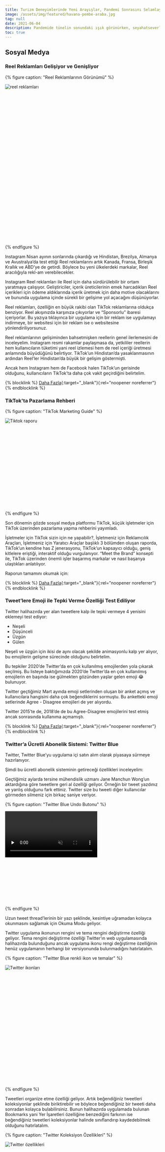 ```yaml
---
title: Turizm Deneyimlerinde Yeni Arayışlar, Pandemi Sonrasını Selamlayan Reklamlar
image: /assets/img/featured/havana-pembe-araba.jpg
tag: null
date: 2021-06-04
description: Pandemide tünelin sonundaki ışık görünürken, seyahatseverler akılda kalıcı deneyimlerin peşinde dışarıya adım atıyor.
toc: true
---
```


## Sosyal Medya

### Reel Reklamları Gelişiyor ve Genişliyor

{% figure caption: "Reel Reklamlarının Görünümü" %}
<div class="ratio-box" style="padding-bottom: 100%">
<img alt="reel reklamları" class="lazyload" data-src="/assets/img/content/ig-reels-ads.jpg">
</div>
{% endfigure %}

Instagram Nisan ayının sonlarında çıkardığı ve Hindistan, Brezilya, Almanya ve Avustralya’da test ettiği Reel reklamlarını artık Kanada, Fransa, Birleşik Krallık ve ABD’ye de getirdi. Böylece bu yeni ülkelerdeki markalar, Reel aracılığıyla rekl-am verebilecekler.

Instagram Reel reklamları ile Reel için daha sürdürülebilir bir ortam yaratmaya çalışıyor. Geliştiriciler, içerik üreticilerinin emek harcadıkları Reel içerikleri için ödeme aldıklarında içerik üretmek için daha motive olacaklarını ve bununda uygulama içinde sürekli bir gelişime yol açacağını düşünüyorlar.

Reel reklamları, özelliğin en büyük rakibi olan TikTok reklamlarına oldukça benziyor. Reel akışınızda karşınıza çıkıyorlar ve “Sponsorlu” ibaresi içeriyorlar. Bu yazıya tıklayınca bir uygulama için bir reklam ise uygulamayı indirmeye, bir websitesi için bir reklam ise o websitesine yönlendiriliyorsunuz.

Reel reklamlarının gelişiminden bahsetmişken reellerin genel ilerlemesini de inceleyelim. Instagram resmi rakamlar paylaşmasa da, yetkililer reellerin hem kullanıcıların tüketimi yani reel izlemesi hem de reel içeriği üretmesi anlamında büyüdüğünü belirtiyor. TikTok’un Hindistan’da yasaklanmasının ardından Reel’ler Hindistan’da büyük bir gelişim göstermişti.

Ancak hem Instagram hem de Facebook halen TikTok’un gerisinde olduğunu, kullanıcıların TikTok’ta daha çok vakit geçirdiğini belirtelim.

{% blocklink %}
[Daha Fazla](https://www.socialmediatoday.com/news/instagram-expands-its-test-of-reels-ads-tomore-regions/601021/){:target="_blank"}{:rel="noopener noreferrer"}
{% endblocklink %}

### TikTok'ta Pazarlama Rehberi

{% figure caption: "TikTok Marketing Guide" %}
<div class="ratio-box" style="padding-bottom: 56.2659847%">
<img alt="Tiktok raporu" class="lazyload" data-src="/assets/img/content/tiktok-marketing-guide.jpg">
</div>
{% endfigure %}

Son dönemin gözde sosyal medya platformu TikTok, küçük işletmeler için TikTok üzerinden pazarlama yapma rehberini yayımladı.

İşletmeler için TikTok sizin için ne yapabilir?, İşletmeniz için Reklamcılık Araçları, İşletmeniz için Yaratıcı Araçlar başlıklı 3 bölümden oluşan raporda, TikTok’un kendine has Z jenerasyonu, TikTok’un kapsayıcı olduğu, geniş kitlelere eriştiği, interaktif olduğu vurgulanıyor. “Meet the Brand” konsepti ile, TikTok üzerinden önemli işler başarmış markalar ve nasıl başarıya ulaştıkları anlatılıyor.

Raporun tamamını okumak için:

{% blocklink %}
[Daha Fazla](https://adobeindd.com/view/publications/aaf16c5a-81e9-4e41-87f6-ee1e704b7c97/dig3/publication-web-resources/pdf/UK_desktop_v03.pdf){:target="_blank"}{:rel="noopener noreferrer"}
{% endblocklink %}

### Tweet’lere Emoji ile Tepki Verme Özelliği Test Ediliyor

Twitter halihazırda yer alan tweetlere kalp ile tepki vermeye 4 yenisini eklemeyi test ediyor:

- Neşeli
- Düşünceli
- Üzgün
- Gülen

Neşeli ve üzgün için ikisi de aynı olacak şekilde animasyonlu kalp yer alıyor, bu emojilerin gelişme sürecinde olduğunu belirtelim.

Bu tepkiler 2020’de Twitter’da en çok kullanılmış emojilerden yola çıkarak seçilmiş. Bu listeye baktığımızda 2020’de Twitter’da en çok kullanılmış emojilerin en başında ise gülmekten gözünden yaşlar gelen emoji 😂 bulunuyor.

Twitter geçtiğimiz Mart ayında emoji setlerinden oluşan bir anket açmış ve kullanıcılara hangisini daha çok beğendiklerini sormuştu. Bu anketteki emoji setlerinde Agree - Disagree emojileri de yer alıyordu.

Twitter 2015’te de, 2018’de de bu Agree-Disagree emojilerini test etmiş ancak sonrasında kullanıma açmamıştı.

{% blocklink %}
[Daha Fazla](https://twitter.com/wongmjane/status/1398359547731841024){:target="_blank"}{:rel="noopener noreferrer"}
{% endblocklink %}

### Twitter’a Ücretli Abonelik Sistemi: Twitter Blue

Twitter, Twitter Blue’yu uygulama içi satın alım olarak piyasaya sürmeye hazırlanıyor.

Şimdi bu ücretli abonelik sisteminin getireceği özellikleri inceleyelim:

Geçtiğimiz aylarda tersine mühendislik uzmanı Jane Manchun Wong’un aktardığına göre tweetlere geri al özelliği geliyor. Örneğin bir tweet yazdınız ve yanlış olduğunu fark ettiniz. Twitter size bu tweeti diğer kullanıcılar görmeden silmeniz için birkaç saniye veriyor.

{% figure caption: "Twitter Blue Undo Butonu" %}
<div class="ratio-box" style="padding-bottom: 31.3333333%;">
 <video
	class="lazyload"
	preload="none"
	muted=""
    loop="True"
	data-autoplay="True"
	data-poster="/assets/img/content/twitter-blue-ph-1.jpg"
	src="/assets/img/content/twitter-blue-undo.mp4">
</video>
</div>
{% endfigure %}

Uzun tweet thread’lerinin bir yazı şeklinde, kesintiye uğramadan kolayca okunmasını sağlamak için Okuma Modu geliyor.

Twitter uygulama ikonunun rengini ve tema rengini değiştirme özelliği geliyor. Tema rengini değiştirme özelliği Twitter’ın web uygulamasında halihazırda bulunduğunu ancak uygulama ikonu rengi değiştirme özelliğinin henüz uygulamanın herhangi bir versiyonunda bulunmadığını hatırlatalım.

{% figure caption: "Twitter Blue renkli ikon ve temalar" %}
<div class="ratio-box" style="padding-bottom: 75%">
<img alt="Twitter ikonları" class="lazyload" data-src="/assets/img/content/twitter-blue-color-icons.jpg">
</div>
{% endfigure %}

Tweetleri organize etme özelliği geliyor. Artık beğendiğiniz tweetleri koleksiyonlar şeklinde biriktirebilir ve böylece beğendiğiniz bir tweeti daha sonradan kolayca bulabilirsiniz. Bunun halihazırda uygulamada bulunan Bookmarks yani Yer İşaretleri özelliğine benzediğini farkının ise beğendiğiniz tweetleri koleksiyonlar halinde sınıﬂandırıp kaydedebilmek olduğunu hatırlatalım.

{% figure caption: "Twitter Koleksiyon Özellikleri" %}
<div class="ratio-box" style="padding-bottom: 57.5%">
<img alt="Twitter özellikleri" class="lazyload" data-src="/assets/img/content/twitter-blue-other-features.jpg">
</div>
{% endfigure %}

Twitter Blue’nun ABD ﬁyatı aylık 2.99$, Türkiye ﬁyatı ise aylık 30,99 TL olarak belirlendi.

### Twitter’a 3 Aşamalı Bilgi Teyit Sistemi

{% figure caption: "Twitter Bilgi Teyit Uygulaması" %}
<div class="ratio-box" style="padding-bottom: 90.0478469%">
<img alt="Twitter bilgi teyit" class="lazyload" data-src="/assets/img/content/twitter-teyit.jpeg">
</div>
{% endfigure %}

Twitter, 2020 Mart ayında yanıltıcı bilgilerin tespit edilmesi ve işaretlenmesi için gönderilerin yanında bulunan uyarı damgalarını kullanıma açmıştı. Yaptığı güncellemeler ve yeniliklerle uygulamayı daha güvenilir bir hale getirmeyi hedeﬂeyen Twitter, bu özelliğini de detaylandırdı ve 3 aşamalı bir bilgi teyit sistemine dönüştürdü.

Kullanıcıların alacağı uyarıların adları ve işlevleri ise; 

**Get the latest (Daha fazla bilgi al)** Doğru bilgiyi desteklemek için kullanılacak.

**Stay Informed (Takipte kal)** Doğruluğu henüz kesin olmayan bilgileri bildirmek için kullanılacak.

**Misleading (Yanıltıcı)** olacak. Kesinlikle yanlış olan bilgileri bildirmek için kullanılacak.

### Instagram’da Beğeni Sayısını Gizleme Özelliği Artık Tüm Kullanıcılarda

Artık tüm kullanıcılar Instagram’da diğer kullanıcıların beğeni sayılarını görmemeyi tercih edebilir ve kendi gönderilerinin beğeni sayısını diğer kullanıcılardan gizleyebilir.

Bu özelliğin yakında Facebook’a da gelmesi bekleniyor.

### Twitter Fleets’e Reklamlar Özelliği

Twitter’ın 2020’nin sonlarında çıkardığı özelliği Fleets’e reklam özelliği geliyor. Böylece Twitter’da ilk defa dikey boyutta reklam özelliği yer alacak. Fleets reklamları ABD’deki Android ve IOS kullanıcılarında test ediliyor.

### Haftanın Sosyal Medya Hesabı: @depthsofwikipedia

{% figure caption: "@depthsofwikipedia'dan bazı postlar" %}
<div class="ratio-box" style="padding-bottom:33.3333333%">
<img alt="Depths of wikipedia instagram posts" class="lazyload" data-src="/assets/img/content/depths-of-wiki.png">
</div>
{% endfigure %}

İsmi Josh olanların bir araya geldiği “Josh Fight”, Tavuk Gözlükleri ya da yaşlı insanların kokusu…

Vikipedi’de bir yerlerde, hiç ihtiyaç duymadığımız ya da hiç merak etmediğimiz için girmediğimiz binlerce sayfa var. Ve bu haftanın sosyal medya hesabı da tam olarak bu konu üzerine: Vikipedi’nin Derinlikleri! Bu hesapta Vikipedi’deki en alakasız konularla ilgili yazıları görebilirsiniz!

## Web

{% figure caption: "Map of the Internet 2021" %}
<div class="ratio-box" style="padding-bottom: 67.76%">
<img alt="internet trafiği dünya haritası" class="lazyload" data-src="/assets/img/content/web-traffic-world.jpeg">
</div>
{% endfigure %}

Halcyon Maps, dünyanın trafik yoğunluğu bakımından en büyük websitelerini dünya haritası formatında görselleştirmiş. Veriler Ocak 2020 - Ocak 2021 arasındaki Alexa web trafiği sıralamasından geliyor. Haritalara göz atmak ve nasıl yaratıldıklarına dair kapsamlı açıklamaları okumak için aşağıdaki linke tıklayın. Siteden haritanın yüksek çözünürlüklü bir versiyonunu da indirebilirsiniz.

{% blocklink %}
[Daha Fazla](https://www.halcyonmaps.com/map-of-the-internet-2021/){:target="_blank"}{:rel="noopener noreferrer"}
{% endblocklink %}

### Gözümüze çarpan eğlenceli sayfalar

{% figure caption: "GNOD: Müzik haritası" %}
<div class="ratio-box" style="padding-bottom: 51.5772871%">
<img alt="müzik network haritası" class="lazyload" data-src="/assets/img/content/music-map-gnod.png">
</div>
{% endfigure %}

GNOD (Global Network of Discovery), beğendiğiniz müzik, edebi eser, ürün, sanat eseri ve filme göre öneriler gösteren bir site. 

{% blocklink %}
[Daha Fazla](https://www.gnod.com){:target="_blank"}{:rel="noopener noreferrer"}
{% endblocklink %}

{% figure caption: "ThanAverage" %}
<div class="ratio-box" style="padding-bottom: 51.772871%">
<img alt="müzik network haritası" class="lazyload" data-src="/assets/img/content/thanaverage-website.png">
</div>
{% endfigure %}

ThanAverage, “ortalamadan daha ... mısınız?” tarzındaki sorulara verdiğiniz cevaplara göre sizi ortalamayla kıyaslayan bir site.

{% blocklink %}
[Daha Fazla](https://thanaverage.xyz){:target="_blank"}{:rel="noopener noreferrer"}
{% endblocklink %}

{% figure caption: "cardesignhistory.com" %}
<div class="ratio-box" style="padding-bottom: 51.772871%">
<img alt="italyan otomobiller" class="lazyload" data-src="/assets/img/content/car-design-italian.png">
</div>
{% endfigure %}

Otomobil meraklıları için sınırlı sayıda üretilen klasik modeller hakkında çok şey öğrenebileceğiniz interaktif bir sayfa.

{% blocklink %}
[Daha Fazla](https://www.cardesignhistory.com){:target="_blank"}{:rel="noopener noreferrer"}
{% endblocklink %}

### Hükümler ve Koşullar Oyunu

{% figure caption: "Hükümler ve Koşullar oyunu" %}
<div class="ratio-box" style="padding-bottom:44.6721311%">
<img alt="terms and conditions game ss" class="lazyload" data-src="/assets/img/content/terms-conditions-game.png">
</div>
{% endfigure %}

Gün içinde çok farklı amaçlarla çok sayıda siteyi ziyaret ediyoruz ve bu sitelerde sürekli “Bu sitede çerezler uygulanmaktadır, kabul ediyor musunuz?” “Hüküm ve koşulları kabul ediyor musunuz?” “Mail listemize abone olmak ister misiniz?” gibi pop-up’larla karşılaşıyoruz. Şimdi sizle paylaşacağımız oyun da tam olarak bu konuyu inceliyor. Bu oyunda 29 soru boyunca karşınıza çıkan pop-up’lara hayır demeniz bekleniyor. Oyunu oynamak için:

{% blocklink %}
[Daha Fazla](https://termsandconditions.game/){:target="_blank"}{:rel="noopener noreferrer"}
{% endblocklink %}

## Araştırma

### Iyzico-PayU Türkiye'nin E-ticaret karnesini açıkladı

{% figure caption: "iyzico: Türkiye'nin e-ticaret karnesi" %}
<div class="ratio-box" style="padding-bottom: 69.0095847%">
<img alt="iyzico eticaret raporu" class="lazyload" data-src="/assets/img/content/iyzico-e-ticaret.png">
</div>
{% endfigure %}

“The Next Frontier: 2021 ve sonrasında ortaya çıkan e-ticaret liderleri için en çok umut vadeden pazarlar” adlı raporla ilgili bir basın toplantısı düzenledi. 4 kıtada ve 19 ülkede yapılmış araştırmaları içeren rapor, umut veren pazarları listelerken, Türkiye'nin e-ticaret bağlamında gelişmekte olan ülkeler arasında öne çıktığını gösteriyor.

Paylaşılan verilere göre; 2017'de Türkiye'deki toplam ticarette, e-ticaret'in payı yüzde 4 iken, 2019'da yaklaşık yüzde 10'a yükseldi. Ciddi bir katalizör haline gelen Pandemi döneminde ise bu pay yaklaşık %10'dan %16'ya yükseldi. E-ticarette 2020'nin ilk 6 ayında, 2019'un ilk altı ayına kıyasla yüzde 64 artış yaşandı.

Verilere göre, 83.4 milyon nüfusa sahip olan Türkiye'de internet penetrasyonu yüzde 71, mobil cihaz penetrasyonu yüzde 92,  e-ticaret penetrasyonu ise yüzde 44 seviyesinde. Verilere göre; 37 milyon kişi çevrimiçi alışveriş yapıyor.

Raporda, güzellik ve kozmetik, moda ve aksesuar, dijital ürünler ve eğitim sektörleri detaylı olarak inceleniyor. Eğitim harcamaları 2019'a kıyasla %28 daha fazla hızlı arttı. Türkiye'nin güzellik ve kozmetik alanındaki büyüme oranı ile Polonya, Rusya, Çekya ve Romanya'yı geride bıraktığını ekleyelim.

{% blocklink %}
[Daha Fazla](https://webrazzi.com/2021/06/02/iyzico-payu-turkiye-nin-e-ticaret-karnesini-acikladi-37-milyon-kisi-cevrimici-alisveris-yapiyor){:target="_blank"}{:rel="noopener noreferrer"}
{% endblocklink %}

## Turizm

### Litvanya’dan Turizm Portalı

{% figure caption: "Vilnius Turizm Portalı" %}
<div class="ratio-box" style="padding-bottom: 66.4850136%">
<img alt="portal gibi şey" class="lazyload" data-src="/assets/img/content/vilnius-stargate.jpg">
</div>
{% endfigure %}

Litvanya, insanların bağlantıda kalmasına yardımcı olmak için başka bir şehre bir 'portal' inşa etti. Proje, insanları “birlik fikrini yeniden düşünmeye” teşvik etmeyi amaçlıyor.

Pandemik seyahat kısıtlamalarından bıktınız ve dışarı çıkıp yeni insanlarla tanışmak için can atıyor musunuz? Litvanya'nın Vilnius şehrinin ilginç bir çözümü var: Başka bir şehre gerçek zamanlı bir “portal”. Yaklaşık 600 kilometre uzaklıktaki Polonya'nın doğusunda kalan en büyük şehir Lublin’e dairesel bir "kapı" yerleştirdi. Basın açıklamasında, portalların hem büyük ekranlara hem de iki şehir arasında canlı görüntüler yayınlayan kameralara sahip olduğunu söyledi. 

İnsanlık potansiyel olarak ölümcül birçok zorlukla karşı karşıya; sosyal kutuplaşma, iklim değişikliği veya ekonomik sorunlar olabilir. Yapımı beş yıl sürdü ve bir yıllık bir pandeminin sonunda ortaya çıkmasıyla iyi bir zamanlama yakaladı. Organizatörler, gelecekte diğer şehirlerde portal ekleme planları olduğunu söylüyor.

{% blocklink %}
[Daha Fazla](https://www.theverge.com/2021/5/30/22460964/vilnius-lithuania-portal-poland-connection-pandemic){:target="_blank"}{:rel="noopener noreferrer"}
{% endblocklink %}

### “Dijital Aşı Pasaportu” 7 Avrupa ülkesinde uygulamaya konuldu

{% figure caption: "Avrupa Birliği Dijital Aşı Pasaportu Haritası" %}
<div class="ratio-box" style="padding-bottom: 85.341477%">
<img alt="portal gibi şey" class="lazyload" data-src="/assets/img/content/eu-digital-covid-certificate-map.png">
</div>
{% endfigure %}

AB’nin geliştirdiği Pasaport, kişilerin aşı olup olmadığının, hastalığı atlatıp atlatmadığının ve son 72 saat içerisinde aşı olup olmadıklarının tespitin kesin olarak gerçekleştirilmesini sağlıyor. Dijital imzalı bir QR kodu sayesinde çalışan ve kullanıcı bilgilerini gizli tutan uygulamaya 1 Temmuz’da tüm AB ülkeleri geçiş yapacak.

{% blocklink %}
[Daha Fazla](https://ec.europa.eu/info/live-work-travel-eu/coronavirus-response/safe-covid-19-vaccines-europeans/eu-digital-covid-certificate\_en?mc\_cid=7b73084a87&mc\_eid=302aff3c9b){:target="_blank"}{:rel="noopener noreferrer"}
{% endblocklink %}

### Seyahat deneyiminde yeni arayışlar

{% figure caption: "Aşılanmış Kişilerin Dışarı Çıkma İlgisi" %}
<div class="ratio-box" style="padding-bottom: 100%">
<img alt="grafik" class="lazyload" data-src="/assets/img/content/vaccinated-consumers.png">
</div>
{% endfigure %}

GWI’nın [pandemi sonrası tüketici davranışları üzerine verileri](https://blog.gwi.com/chart-of-the-week/vaccines-consumer-behavior/), yükselen seyahat trendlerine dair de bilgi verici. Buna göre nüfusunun en az yüzde 25’ini aşılayan toplumlarda seyahat etmeye yönelik güçlü bir istek beliriyor. Seyahat etme nedenleri arasında arkadaş ve aile ziyaretleri beklendiği üzere ilk sırada, “hayatta bir kez yaşanacak deneyimleri” yaşamak ise ikinci sırada yer alıyor. Aşılanmanın yaygınlaşması, tüketicinin iyimserliğini ve pandemi sürecinde süregiden “tutumluluk” eğiliminin zayıflamasına yol açıyor. Bir başka deyişle kaliteli deneyimler için harcama yapmaktan kaçınmayan bir turist profili gelişiyor. Bununla birlikte toplu turlar ve indirimlere dair ilgi azalıyor. 

Wunderman Thompson’un araştırmasına göre ise bilimsel ve eğitimsel deneyimlerle donatılmış turistik aktiviteler popülerlik kazanıyor. “Akılda kalıcılık” turizmde önemli bir tercih faktörü haline geliyor.

{% blocklink %}
[Daha Fazla](https://intelligence.wundermanthompson.com/2021/06/scientific-stays/){:target="_blank"}{:rel="noopener noreferrer"}
{% endblocklink %}

## Reklam Dünyası

### 2021 ilk çeyreğinin en iyi reklamları ve öğrettikleri

Google’a ait "Think with Google" blog sayfasından Ege Demirtaş’ın yazısında verilerle öne çıkan markaların işleri ve YouTube Ads Leaderboard’a göre reklamın kuralları.  

Bugünlerde maalesef pandemiye değinmeden herhangi bir konudan bahsetmek imkansız.

insanların kahraman olduğu hikayeler anlatan markalara tüketicilerin olumlu tepkiler verdiğini görüyoruz. Ekranı adeta bir aynaya çevirip, tüketicinin -özellikle bugünlerdeki- ruh halini, beklentilerini, korkularını, sevinçlerini onlara geri yansıtan markaların işleri YouTube Ads Leaderboard’da giderek artmaya başladı. Bunun gizli formülü veri değil, veriyi doğru okuyup içgörüye çevirebilmek. Tüketicisinin günlük hayatını, mutluluklarını, ihtiyaçlarını iyi okuyabilen, onların lügatından konuşan markaların bu çeyrekte listeyi kalabalıklaştırdığına şahit olduk.

Hayatın hızlandığı, gün aşırı yeni tüketici alışkanlıklarının ortaya çıktığı, süper-bilinçli ve kendinden emin yeni nesil bir tüketici grubunun kontrolü eline aldığı bir dünyada markalar için belki de en büyük zorluk, ufacık ekranlarda sınırsız mesajların arasında, dikkat eşiklerinin yerlerde olduğu bir tüketici gerçekliğinde etkili iş üretebilmek.

Bu engelleri aşıp Leaderboard’a giren markalardan Durex, Vodafone ve bir de Activia oldu.

Danone Sütlü Ürünler Pazarlama Direktörü Didem Küçükemirler Geren şöyle diyor; “Deneyim ve içgörülerimizi çeşitli araştırma metrikleriyle test etmek işimizin ayrılmaz bir parçası. ABCD reklam kuralları bizlere birer hatırlatma, Creative Audit Tool ise ortaya çıkan kampanya kreatifini test etme şansı verdi.”   
  
Youtube reklamları üzerinde yapılan incelemeler sonucunda hazırlanan verimli ve etkili reklam yapmanın ipuçları ise; dikkat çekicilik, samimiyet, net ve tek bir mesaj üzerinde yoğunlaşmak olduğunu söyleyebiliriz.

__Dikkat çekicilik:__ İnsanlık olarak dikkat eşiğimiz Japon balıklarıyla kafa kafaya gelmiş durumda. Mesela bir markanın Z neslinin dikkatini çekebilmesi için sadece 8 saniyesi var. Bu yüzden ‘reklamı atla’ tuşu çıkmadan markaların hikayelerini nasıl açtığı çok kritik.

__Samimiyet:__ Reklama doğru bir başlangıçtan sonra, film boyunca dozunda tekrarlanan ama en önemlisi reklam kokmadan, organik bir şekilde hikayenin içine akıllıca yedirilmiş markalama yapmak iş ve iletişim hedeflerini tutturmak için kritik. 

__Net ve tek bir mesaj:__ Evet, duygusal fayda anlatan hikayeler bugünün geçer akçesi. Filmi akılda kalıcı ve basit bir harekete geçirici tek bir mesajla sonlandırmak ve gerekirse bunu hem ses hem görüntüyle tekrarlamak gerekiyor. Tek mesajın altını çizmek isterim, hedeflerinize göre mesajlarınızı önceliklendirip, hedefe en uygun birincil mesajı ilettiğinizden emin olun.

{% blocklink %}
[Daha Fazla](https://www.thinkwithgoogle.com/intl/tr-tr/pazarlama-stratejileri/video/2021-ilk-ceyreginin-en-iyi-reklamlari-ve-ogrettikleri/){:target="_blank"}{:rel="noopener noreferrer"}
{% endblocklink %}

###  Entelektüel etki sahibi için yeni bir keşif ve medya alanı: Wiser

{% figure caption: "Wiser Arayüzü" %}
<div class="ratio-box" style="padding-bottom: 56.3%">
<img alt="arayüz" class="lazyload" data-src="/assets/img/content/wisermedia.png">
</div>
{% endfigure %}

Wiser; Podcast, video, makale ve sesli kitapların keşfedildiği sosyal kürasyon platformu olarak karşımıza çıkıyor. Kaliteli içerikleri bulmak, üretimin fazlalılığı nedeniyle kimi zaman bir hayli zor oluyor. Durum böyle olunca da belki çok sevebileceğimiz birçok içeriği ıskalayabiliyoruz. Wiser, bu problemin önüne geçmeyi hedefliyor ve kullanıcıya kendi tabiriyle "entelektüel Pinterest" ortamı sunuyor.

Sosyal medyanın mevcut doğasını düzeltmek için entelektüel toplulukların gücünden yararlanıyor. Kaliteli gazeteciliği ve içerik üretimini temsil eden ve kutlayan bir topluluk olarak, sahte haberlerden toplumu kutuplaştırmaya yönelik kasıtlı girişimlere kadar sosyal medyayı çevreleyen tüm etik dışı davranışlardan arınmış bir medya deneyimi yaratmayı amaç edinmişler ve medyayı kurtarmanın tamamen bir hareketle, kolektif bir çabayla gerçekleşeceğini düşünmektedirler.

İçeriğin niteliği ve niceliği her geçen gün önemli ölçüde iyileşip arttıkça, içerik küratörlüğü medyada en çok aranan değer önermelerinden biri haline geliyor.

Wiser, uzmanlar, öğrenenler ve meraklılardan oluşan bir topluluk tarafından küratörlüğünü yaptığı podcast'ler, videolar ve makalelerden oluşan, oynatma listelerini keşfedeceğiniz ve sizi daha fazla okumaya ve daha fazla dinlemeye teşvik eden bir topluluk.

Wiser'da geleneksel medyayı çevreleyen endişeden uzaklaşacak, teşvik edici içerikler keşfedecek ve harika insanlarla tanışacaksınız. Wiser, Bantmag, Vesaire, Magger, Socrates gibi bağımsız medya üreticileriyle de çalışıyor. Kısa bir süre önce yalnızca davetli Beta'mızı yayınladılar ancak bir ay sonra çıkaracağı full sürümde ise her üyenin kendi kürasyonlarını oluşturabilmesine olanak sağlayacak.

{% blocklink %}
[Daha Fazla](https://wisermedia.com){:target="_blank"}{:rel="noopener noreferrer"}
{% endblocklink %}

### Magnum Türkiye'nin La Casa de Papel Temalı Yeni Reklam Filmi

{% figure caption: "Magnum x La Casa de Papel ile Haz Peşinde bir Macera" %}
<div class="ratio-box" style="padding-bottom: 56.2897078%">
<iframe class="lazyload" width="787" height="443" data-src="https://www.youtube.com/embed/VdGwGj7Iz54" title="YouTube video player" frameborder="0" allow="accelerometer; autoplay; clipboard-write; encrypted-media; gyroscope; picture-in-picture" allowfullscreen></iframe>
</div>
{% endfigure %}

Magnum Türkiye, bu yıl bir ilke imza atarak yeni reklam kampanyası için Netflix‘le işbirliği yaptı. Platformun popüler orijinal yapımlarından La Casa de Papel’in ruhu ve ikonik elementlerine yer veren sürükleyici reklam filmi için kamera karşısına geçen isim Dilan Çiçek Deniz oldu.

Reklam filmi; La Casa de Papel’in ana temalarından biri olan soygun kurgusunda Magnum Caramel Gold peşinde haz dolu bir macerayı konu alıyor ve ‘Bu haz peşinden koşmaya değer’ diyor. İki seriden oluşan reklam kampanyasının ilk filmi Magnum’un yepyeni ürünü Caramel Gold’u odağına alırken, ikinci film Magnum’un her yıl heyecanla beklenen araba promosyonuna odaklanıyor.

### Uber'den Karantina Dönüşü Reklamları

{% figure caption:"Your Uber Awaits Reklam Filmi"%}
<div class="ratio-box" style="padding-bottom:56.2897078%">
<iframe class="lazyload" width="787" height="443" data-src="https://www.youtube.com/embed/ASfhYIyzTQQ" title="YouTube video player" frameborder="0" allow="accelerometer; autoplay; clipboard-write; encrypted-media; gyroscope; picture-in-picture" allowfullscreen></iframe>
</div>
{% endfigure %}

Uber, müşterilerini tekrar karşılayan bir reklamla karantina kısıtlamalarının hafifletilmesini kutluyor. Dünya yeniden açıldığında ve dışarı çıkmaya cesaret ettiğinizde, kullanılmayan egzersiz ekipmanlarını, bitmemiş yapbozları, kirli bulaşıkları ve üst üste yığılmış eşofmanları gerçekten özleyeceksiniz. Ne yazık ki, bu tür görüntüleri birkaç ay daha tecrit edilmiş beynine yakamazsın, değil mi?  Bir kahve, gerçek bir insan yüzü, köşeyi dönmeyen bir park ve uygun bir kucaklaşma.

{% blocklink %}
[Daha Fazla](https://www.campaigntr.com/uber-yeniden-hos-geldiniz-diyor/){:target="_blank"}{:rel="noopener noreferrer"}
{% endblocklink %}

### Kahve Dünyası, umut kampanyasını sürdürüyor.

{% figure caption: "Kahve Dünyası Umut Kampanyası Billboard" %}
<div class="ratio-box" style="padding-bottom: 70.3422053%">
<img alt="billboard" class="lazyload" data-src="/assets/img/content/kahve-dunyasi2.png">
</div>
{% endfigure %}

Kahve, çikolata ve çeşitli lezzetlerle kendini misafirlerinin en güzel anlarının eşlikçisi olarak konumlandıran Kahve Dünyası, yaşanan global pandemi krizinde tüketiciye moral ve motivasyon sağlamak adına Reklam panolarının kullanıldığı kampanyanın iletişimi ilk olarak “Hangi fırtına sonsuza kadar sürer?” mottosuyla başladı.

Marka, “Hangi dağ, aşılamayacak kadar büyüktür?”, “Kalbinin sesini hangi gök gürültüsü bastırabilir?”, “Umuda kim sınır koyabilir?” ve  “Bu dünya sen ben olmadan, biz olursak döner.” mottosuyla sürdürdüğü kampanyayla, yaşanan tüm zorlukların geçeceği ve kaçırılan tüm tatlı anların bir şekilde telafi edilebileceğini hatırlatıyor.

{% blocklink %}
[Daha Fazla](https://www.marketingturkiye.com.tr/haberler/kahve-dunyasi-soruyor-hangi-firtina-sonsuza-kadar-surer/){:target="_blank"}{:rel="noopener noreferrer"}
{% endblocklink %}

### Menüde olmasak bile resmin içindeyiz

{% figure caption: "Better with Pepsi" %}
<div class="ratio-box" style="padding-bottom: 56.25%">
<img alt="drink" class="lazyload" data-src="/assets/img/content/better-with-pepsi.jpg">
</div>
{% endfigure %}

Pepsi, hamburgerin yanında en iyi giden içeceğin kendilerine ait olduğunu fast food zincirlerinin ambalajlarında ortaya çıkan Pepsi logosuna gönderme yaparak vurguluyor. Bir origami sanatçısının elinden çıkan işler, dikkatlice katlanmış paketlerin bir köşesinde çıkan Pepsi logosuna odaklanıyor. Menüde olmasak bile her zaman resmin içindeyiz diyen marka, bu şekilde tüketicileri Coca-Cola’dan vazgeçirmek için farklı bir yönteme başvuruyor.

{% blocklink %}
[Daha Fazla](https://www.campaigntr.com/pepsi-menude-olmasa-bile-her-zaman-kareye-dahil/){:target="_blank"}{:rel="noopener noreferrer"}
{% endblocklink %}

### Pinterest'ten Yeni Motto: Kendinizi Şaşırtabilirsiniz

{% figure caption:"Pinterest | You Just Might Surprise Yourself"%}
<div class="ratio-box" style="padding-bottom: 56.223176%">
<iframe class="lazyload" width="699" height="393" data-src="https://www.youtube.com/embed/6MF-AsbHo3A" title="YouTube video player" frameborder="0" allow="accelerometer; autoplay; clipboard-write; encrypted-media; gyroscope; picture-in-picture" allowfullscreen></iframe>
</div>
{% endfigure %}

Pinterest, platformun insanlara harekete geçmeleri için yeni ve heyecan verici fikirler sunabileceğini ve onların gerçekten keyif aldıkları ve kişisel olarak tatmin edici şeyleri bulmalarına ve şekillendirmelerine nasıl yardımcı olabileceğini göstermeyi amaçlayan yeni marka kampanyasını bu hafta "Kendinizi Şaşırtabilirsiniz" mottosuyla başlattı. Kullanıcılarını harekete geçirerek hayatlarını farklılaştırmakta oynadığı rolü eğlenceli bir anlatımla ekrana taşıyor.

Pinterest, pandemiyle kaybolan zamanın geri kazanılmasına davet ediyor. Keşfetmek, deney yapmak ve zamanı nasıl harcadığımıza bir amaç belirlemek. Gelecek neslin hayatlarının her yönünü nasıl tezahür ettirdiğini düşündüğümüzde, bu kampanya onları gerçekten neşelendiren şeyler yapmaya teşvik ediyor.

{% figure caption:"Mavi'ye Doğru Reklam Filmi"%}
<div class="ratio-box" style="padding-bottom:56.2182741%">
<iframe class="lazyload" width="788" height="443" data-src="https://www.youtube.com/embed/1Xd0hAm-67Y" title="YouTube video player" frameborder="0" allow="accelerometer; autoplay; clipboard-write; encrypted-media; gyroscope; picture-in-picture" allowfullscreen></iframe>
</div>
{% endfigure %}

Mavi 2021 İlkbahar Yaz koleksiyonu reklam filmiyle, ünlü yıldızın maviliklere doğru yol aldığı bir hikayeyle yaz modası heyecanını başlatıyor. Kıvanç Tatlıtuğ Mavi İlkbahar Yaz koleksiyonunun reklam filminde; Aracı yolda kalan bir arkadaş grubu ve Kıvanç Tatlıtuğ‘un yolculuklarına dahil olmasıyla başlayan ve rastlantı sonucu bir araya gelen bu ekibin kurmuş olduğu samimi, sıcak iletişim izleyiciyi de içine çekiyor. Kıvanç Tatlıtuğ‘un keyifli ve rahat tavırları ise Mavi’nin yaz modasının temasıyla paralellik gösteriyor.

Filli Boya, İstanbul Havalimanı’nın işletmecisi İGA ve Karayolları Genel Müdürlüğü ile  İstanbul Havalimanı yolu üzerinde bulunan yaklaşık 600 metre uzunluğundaki duvarı Türkiye’nin en büyük grafitisi olan eser için güçlerini birleştirdi. İstanbul Havalimanı’nda 3.500 metrekare alana sahip bir duvarın üstüne yapılan “Çocukların Uçuş Hayalleri” temalı çalışmada, dünya çocukları bir arada tasvir edildi.

{% blocklink %}
[Daha Fazla](https://www.marketingturkiye.com.tr/haberler/filli-boya-turkiyenin-en-buyuk-grafiti-calismasina-sponsor-oldu/){:target="_blank"}{:rel="noopener noreferrer"}
{% endblocklink %}

## Pazarlama ve İş Dünyası

Harvard Business Review’de “Start-up’lar Neden Başarısız Olur?” başlıklı yazıda, Harvard Profesörü Tom Eisenmann, bu soruya sıkça önerilen “vizyonsuz yöneticiler” cevabının yeterli olmadığını savunuyor. Eisenmann’a göre, müşteri ihtiyaçlarının ve profilinin yeterince anlaşılmaması, start-up’ların ölü doğmasına sebep oluyor. Yazarın önerdiği yol haritasında, (1) potansiyel müşteriler üzerine araştırmalar ve görüşmelerle sorunların ve ihtiyaçların tanımlanması, (2) Bu sorunlara yanıt verecek çözümlerin geliştirilmesi ve bu çözümlerin test edilerek aralarından en iyisinin belirlenmesi, (3) En iyi çözümün pazara MVP (Minimum viable product) olarak sürülmesi ve erken erişim kullanıcılarıyla, geniş tüketici kitlesinin ürüne yaklaşımının test edilmesini öneriyor.

{% blocklink %}
[Daha Fazla](https://hbr.org/2021/05/why-start-ups-fail){:target="_blank"}{:rel="noopener noreferrer"}
{% endblocklink %}

Getir yurtdışı operasyonlarını büyüterek, Hollanda’nın başkenti Amsterdam’da hizmet vermeye başladı. Getir’in global yolculuğundaki yeni adresleri Berlin ve Paris olacak.

{% blocklink %}
[Daha Fazla](https://mediacat.com/getir-artik-amsterdamda/){:target="_blank"}{:rel="noopener noreferrer"}
{% endblocklink %}

### Rekabet Kurulu’ndan Seri Soruşturmalar

Rekabet Kurulu, hızlı tüketim malları sektöründe faaliyet gösteren aralarında Pepsi Co. ve Red Bull’un da bulunduğu 13 şirket hakkında soruşturma açtı.

Soruşturma kapsamında; Geleceğe dönük fiyatlar, fiyat geçiş tarihleri, dönemsel aktiviteler ve kampanyalar gibi rekabete hassas bilgilerin dolaylı yoldan değişimine aracılık edildiği, söz konusu süpermarket zincirlerinin fiyatlarının ve/veya fiyat geçişlerinin koordinasyonunun sağlandığı ve/veya söz konusu perakendecilerin yeniden satış fiyatlarının belirlenmesine dönük davranışlarda bulunulduğu yönünde kuvvetli şüphe oluşması üzerine yürütülen ön araştırma, Rekabet Kurulunca karara bağlandı. 

{% blocklink %}
[Daha Fazla](https://mediacat.com/rekabet-kurumundan-13-sirket-hakkinda-sorusturma/){:target="_blank"}{:rel="noopener noreferrer"}
{% endblocklink %}

###  Sermaye artırımı TOGG'un ortaklık yapısını değiştirdi 

Yerli elektrikli otomobili geliştirme çalışmalarını sürdüren Türkiye'nin Otomobili Girişim Grubu, ödenmiş sermayesini artırdığını bildirdi. Yapılan açıklamada, ödenmiş sermayenin tamamının daha önce yapılan sermaye avanslarının sermayeye ilave edilmesi suretiyle nakden 846 milyon 774 bin TL artırılarak 150 milyon TL’den 996 milyon 774 bin TL’ye çıkarıldığı kaydedildi.

Cumhurbaşkanı Recep Tayyip Erdoğan'ın çağrısı ile kurulan TOGG, 'beş babayiğit' olarak anılan Anadolu Grubu, BMC, Kök Grubu, Turkcell ve Zorlu Holding'in ortaklığında Haziran 2018 tarihinde faaliyetlerine başlamıştı. TOGG'da sermaye artırımına katılmayarak ortaklığını sonlandırma kararı alan Kök Grubu'nun Yönetim Kurulu Başkanlığı görevini otomotiv sektöründe yarım asırlık tecrübesi bulunan İnan Kıraç yürütüyor.

Şirketin sermaye artırımı kararının ardından ortakların hisse dağılımında da değişiklikler olacağı bildirildi.

{% blocklink %}
[Daha Fazla](https://www.haberturk.com/togg-odenmis-sermayesini-artirdi-3092542-ekonomi){:target="_blank"}{:rel="noopener noreferrer"}
{% endblocklink %}

## Sosyal Sorumluluk Girişimleri

{% figure caption: "Mastercard'dan Wildlife Impact Banka Kartı" %}
<div class="ratio-box" style="padding-bottom: 56.25%">
<img alt="Lemur ve kart" class="lazyload" data-src="/assets/img/content/wildlife-impact-mastercard.jpeg">
</div>
{% endfigure %}

Mastercard da müşterilerinin bir milyona yakın hayvan ve bitki türünün an itibariyle yok olma tehlikesi ile karşı karşıya olduğu gerçeğini hatırlaması için The Wildlife Impact Card programını oluşturdu.

Tehlike altındaki türlerin yaşam alanlarını korumaya yardımcı olun McCann tarafından oluşturulan farkındalık kampanyası, kartların üzerinde yazan son kullanma tarihi ile birlikte bu süre içinde nesli tükenebilecek yaban hayvanlarının görselini içeriyor. Her kartta tehlike altındaki türün görselinin yanı sıra bu canlının potansiyel olarak gezegenimizde var olmayacağın gösteren tarihlerin oldukça yakın olması tehlikenin boyutunu vurguluyor.

Herkes için sürdürülebilir bir gelecek yaratma konusunda kararlılığı bulunan finans şirketi, tehlike altındaki türleri ve onların yaşadıkları habitatları koruma zorunluluğumuz olduğunu vurguluyor. Bu yaz kullanıma sunulacak olan kartlar yüzde 100 geri dönüştürülmüş malzemeden üretiliyor.

{% blocklink %}
[Daha Fazla](https://bigumigu.com/haber/bu-kartin-suresi-dolana-kadar-bir-turun-nesli-tukenebilir/){:target="_blank"}{:rel="noopener noreferrer"}
{% endblocklink %}

### Doğtaş plastik şişeleri koltuklara dönüştürüyor

Türkiye’de bir ilk: 100 geri dönüşümlü kumaşlar Doğtaş mağazalarında koltuklara dönüşüyor. Türkiye’nin öncü mobilya firmalarından biri olan Doğtaş bu alanda yeniliklere imza attı. Doğtaş’ın yeni nesil koltuk tasarımı için yaklaşık 25m kumaş kullanılıyor. Bu doğrultuda her bir koltuk için yaklaşık 1000 PET şişe dönüştürülüyor. Koltukların ayak ve aksesuar kısımlarında kullanılan ahşap kısımları ise mobilya üretimi adına yetiştirilen ormanlardan elde edilen ağaçlardan yaratılıyor.

{% blocklink %}
[Daha Fazla](https://pazarlamasyon.com/plastik-siselerden-koltuklara/){:target="_blank"}{:rel="noopener noreferrer"}
{% endblocklink %}

### Tacize Karşı STANDUP Eğitim Girişimi

{% figure caption: "STAND UP Let's Act Together Against Street Harassment" %}
<div class="ratio-box" style="padding-bottom: 56.2025316%">
<iframe class="lazyload" width="790" height="444" data-src="https://www.youtube.com/embed/_vNGg_hmUFU" title="YouTube video player" frameborder="0" allow="accelerometer; autoplay; clipboard-write; encrypted-media; gyroscope; picture-in-picture" allowfullscreen></iframe>
</div>
{% endfigure %}

STANDUP programı, sokak tacizlerini engellemek için bilgilendirme ve eğitim sağlamayı hedefleyen bir girişim. Loreal ve taciz karşıtı STK Hollaback imzalı girişimin web sayfasında tacizin tanığı veya hedefi olduğumuzda neler yapabileceğimize dair eğitimler ücretsiz ve online olarak sunuluyor. Ayrıca eğitimci olmak için de başvuruda bulunabilirsiniz.

{% blocklink %}
[Daha Fazla](https://www.standup-international.com/tr/tr/){:target="_blank"}{:rel="noopener noreferrer"}
{% endblocklink %}

---

Dolu dolu bir bültenin daha sonuna geldik. Yakında tekrar görüşünceye dek, hoşçakalın!